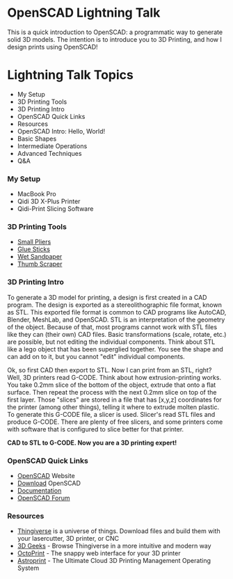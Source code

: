 # OpenSCAD Lightning Talk

This is a quick introduction to OpenSCAD: a programmatic way to generate solid 3D models.  The intention is to introduce you to 3D Printing, and how I design prints using OpenSCAD!

# Lightning Talk Topics

 - My Setup
 - 3D Printing Tools
 - 3D Printing Intro
 - OpenSCAD Quick Links
 - Resources
 - OpenSCAD Intro: Hello, World!
 - Basic Shapes
 - Intermediate Operations
 - Advanced Techniques
 - Q&A

### My Setup
 - MacBook Pro
 - Qidi 3D X-Plus Printer
 - Qidi-Print Slicing Software
 
 ### 3D Printing Tools
 - [Small Pliers](https://amzn.to/2Uvyluu)
 - [Glue Sticks](https://amzn.to/2UJINxj)
 - [Wet Sandpaper](https://amzn.to/2QWYpMF)
 - [Thumb Scraper](https://amzn.to/3bFUI5R)

### 3D Printing Intro
To generate a 3D model for printing, a design is first created in a CAD program.  The design is exported as a stereolithographic file format, known as STL.  This exported file format is common to CAD programs like AutoCAD, Blender, MeshLab, and OpenSCAD.  STL is an interpretation of the geometry of the object.  Because of that, most programs cannot work with STL files like they can (their own) CAD files.  Basic transformations (scale, rotate, etc.) are possible, but not editing the individual components.  Think about STL like a lego object that has been superglied together.  You see the shape and can add on to it, but you cannot "edit" individual components.  

Ok, so first CAD then export to STL.  Now I can print from an STL, right?  Well, 3D printers read G-CODE.  Think about how extrusion-printing works.  You take 0.2mm slice of the bottom of the object, extrude that onto a flat surface.  Then repeat the process with the next 0.2mm slice on top of the first layer.  Those "slices" are stored in a file that has [x,y,z] coordinates for the printer (among other things), telling it where to extrude molten plastic.  To generate this G-CODE file, a slicer is used.  Slicer's read STL files and produce G-CODE.  There are plenty of free slicers, and some printers come with software that is configured to slice better for that printer.  

**CAD to STL to G-CODE.  Now you are a 3D printing expert!**

### OpenSCAD Quick Links
* [OpenSCAD](https://www.openscad.org/) Website
* [Download](https://www.openscad.org/downloads.html) OpenSCAD
* [Documentation](https://www.openscad.org/documentation.html)
* [OpenSCAD Forum](http://forum.openscad.org/)

### Resources
* [Thingiverse](https://www.thingiverse.com/) is a universe of things. Download files and build them with your lasercutter, 3D printer, or CNC
* [3D Geeks](https://www.3dgeeks.app/) - Browse Thingiverse in a more intuitive and modern way 
* [OctoPrint](https://octoprint.org/) - The snappy web interface for your 3D printer
* [Astroprint](https://www.astroprint.com/) - The Ultimate Cloud 3D Printing Management Operating System

